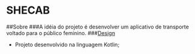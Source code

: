 # SHECAB
##Sobre
###A idéia do projeto é desenvolver um aplicativo de transporte voltado para o público feminino.
###[Design](https://www.figma.com/file/ABfXekNQNx3SqR8Yj5dUvb/shecab?type=design&node-id=2%3A15&mode=design&t=UKjtWlxH0YM2pIZ0-1)
 * Projeto desenvolvido na linguagem Kotlin;
